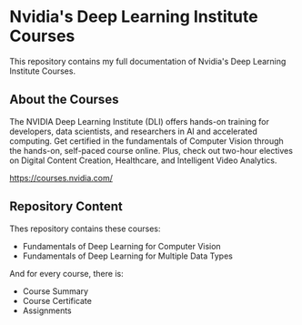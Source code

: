 # Nvidia's Deep Learning Institute Courses
This repository contains my full documentation of Nvidia's Deep Learning Institute Courses.

<h2> About the Courses </h2>
<p> The NVIDIA Deep Learning Institute (DLI) offers hands-on training for developers, data scientists, and researchers in AI and accelerated computing. Get certified in the fundamentals of Computer Vision through the hands-on, self-paced course online. Plus, check out two-hour electives on Digital Content Creation, Healthcare, and Intelligent Video Analytics. </p>

https://courses.nvidia.com/

<h2> Repository Content </h2>
<p> Thes repository contains these courses:</p>
<ul>
<li>  Fundamentals of Deep Learning for Computer Vision </li>
<li>  Fundamentals of Deep Learning for Multiple Data Types </li>
</ul>

<p> And for every course, there is: </p>
<ul>
<li>  Course Summary </li>
<li>  Course Certificate </li>
<li>  Assignments </li>
</ul>
